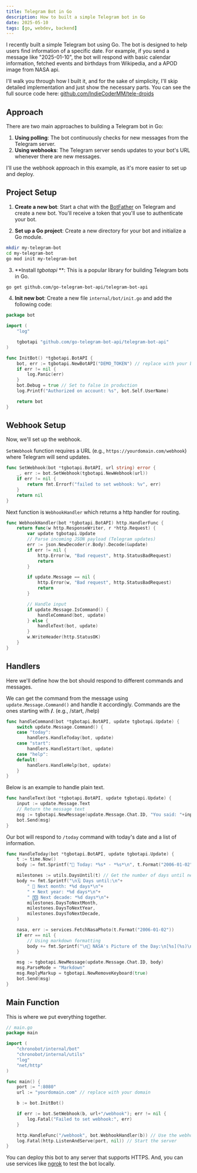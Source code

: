 ```yaml
---
title: Telegram Bot in Go
description: How to built a simple Telegram bot in Go
date: 2025-05-10
tags: [go, webdev, backend]
---
```


I recently built a simple Telegram bot using Go. The bot is designed to help users find information of a specific date. For example, if you send a message like "2025-01-10", the bot will respond with basic calendar information, fetched events and birthdays from Wikipedia, and a APOD image from NASA api. 

I'll walk you through how I built it, and for the sake of simplicity, I'll skip detailed implementation and just show the necessary parts. You can see the full source code here: [github.com/IndieCoderMM/tele-droids](https://github.com/IndieCoderMM/tele-droids/tree/master/chronobot)

## Approach

There are two main approaches to building a Telegram bot in Go:
1. **Using polling**: The bot continuously checks for new messages from the Telegram server.
2. **Using webhooks**: The Telegram server sends updates to your bot's URL whenever there are new messages.

I'll use the webhook approach in this example, as it's more easier to set up and deploy.

## Project Setup

1. **Create a new bot**: Start a chat with the [BotFather](https://t.me/botfather) on Telegram and create a new bot. You'll receive a token that you'll use to authenticate your bot.

2. **Set up a Go project**: Create a new directory for your bot and initialize a Go module.

```bash
mkdir my-telegram-bot
cd my-telegram-bot
go mod init my-telegram-bot
```

3. **Install *tgbotapi* **: This is a popular library for building Telegram bots in Go.

```bash
go get github.com/go-telegram-bot-api/telegram-bot-api
``` 

4. **Init new bot**: Create a new file `internal/bot/init.go` and add the following code:

```go
package bot

import (
	"log"

	tgbotapi "github.com/go-telegram-bot-api/telegram-bot-api"
)

func InitBot() *tgbotapi.BotAPI {
	bot, err := tgbotapi.NewBotAPI("DEMO_TOKEN") // replace with your bot token
	if err != nil {
		log.Panic(err)
	}
	bot.Debug = true // Set to false in production
	log.Printf("Authorized on account: %s", bot.Self.UserName)

	return bot
}
```

## Webhook Setup

Now, we'll set up the webhook. 

`SetWebhook` function requires a URL (e.g., `https://yourdomain.com/webhook`) where Telegram will send updates. 

```go
func SetWebhook(bot *tgbotapi.BotAPI, url string) error {
	_, err := bot.SetWebhook(tgbotapi.NewWebhook(url))
	if err != nil {
		return fmt.Errorf("failed to set webhook: %v", err)
	}
	return nil
}
```

Next function is `WebhookHandler` which returns a http handler for routing.

```go
func WebhookHandler(bot *tgbotapi.BotAPI) http.HandlerFunc {
	return func(w http.ResponseWriter, r *http.Request) {
		var update tgbotapi.Update
		// Parse incoming JSON payload (Telegram updates)
		err := json.NewDecoder(r.Body).Decode(&update)
		if err != nil {
			http.Error(w, "Bad request", http.StatusBadRequest)
			return
		}

		if update.Message == nil {
            http.Error(w, "Bad request", http.StatusBadRequest)
            return
		}

        // Handle input
		if update.Message.IsCommand() {
			handleCommand(bot, update)
		} else {
            handleText(bot, update)
		}
		w.WriteHeader(http.StatusOK)
	}
}
```

## Handlers

Here we'll define how the bot should respond to different commands and messages.

We can get the command from the message using `update.Message.Command()` and handle it accordingly. Commands are the ones starting with **/**. (e.g., /start, /help)

```go
func handleCommand(bot *tgbotapi.BotAPI, update tgbotapi.Update) {
	switch update.Message.Command() {
    case "today":
        handlers.HandleToday(bot, update)
	case "start":
		handlers.HandleStart(bot, update)
	case "help":
	default:
		handlers.HandleHelp(bot, update)
	}
}
```

Below is an example to handle plain text. 

```go
func handleText(bot *tgbotapi.BotAPI, update tgbotapi.Update) {
    input := update.Message.Text
    // Return the message text
    msg := tgbotapi.NewMessage(update.Message.Chat.ID, "You said: "+input)
    bot.Send(msg)
}
```

Our bot will respond to `/today` command with today's date and a list of information.

```go
func HandleToday(bot *tgbotapi.BotAPI, update tgbotapi.Update) {
	t := time.Now()
    body := fmt.Sprintf("📅 Today: *%s* - *%s*\n", t.Format("2006-01-02"), t.Weekday().String())

	milestones := utils.DaysUntil(t) // Get the number of days until next month, year, etc.
    body += fmt.Sprintf("\n🗓️ Days until:\n"+
		" 🌙 Next month: *%d days*\n"+
		" ☀️ Next year: *%d days*\n"+
		" 🔟 Next decade: *%d days*\n"+
		milestones.DaysToNextMonth,
		milestones.DaysToNextYear,
		milestones.DaysToNextDecade,
	)

	nasa, err := services.FetchNasaPhoto(t.Format("2006-01-02"))
	if err == nil {
        // Using markdown formatting
		body += fmt.Sprintf("\n🌌 NASA's Picture of the Day:\n[%s](%s)\n", nasa.Title, nasa.URL)
	} 

	msg := tgbotapi.NewMessage(update.Message.Chat.ID, body)
	msg.ParseMode = "Markdown"
	msg.ReplyMarkup = tgbotapi.NewRemoveKeyboard(true)
	bot.Send(msg)
}
```

## Main Function

This is where we put everything together. 

```go
// main.go
package main

import (
	"chronobot/internal/bot"
	"chronobot/internal/utils"
	"log"
	"net/http"
)

func main() {
	port := ":8080"
	url := "yourdomain.com" // replace with your domain

	b := bot.InitBot()

	if err := bot.SetWebhook(b, url+"/webhook"); err != nil {
		log.Fatal("Failed to set webhook:", err)
	}

	http.HandleFunc("/webhook", bot.WebhookHandler(b)) // Use the webhook handler
	log.Fatal(http.ListenAndServe(port, nil)) // Start the server
}
```

You can deploy this bot to any server that supports HTTPS. And, you can use services like [ngrok](https://ngrok.com/) to test the bot locally.

